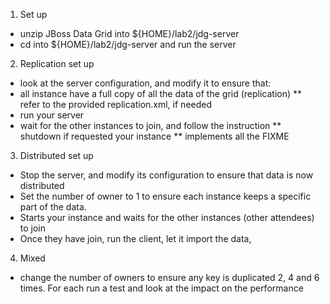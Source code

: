 1) Set up

* unzip JBoss Data Grid into ${HOME}/lab2/jdg-server
* cd into ${HOME}/lab2/jdg-server and run the server

2) Replication set up

* look at the server configuration, and modify it to ensure that:
* all instance have a full copy of all the data of the grid (replication)
** refer to the provided replication.xml, if needed
* run your server
* wait for the other instances to join, and follow the instruction
** shutdown if requested your instance
** implements all the FIXME

3) Distributed set up

* Stop the server, and modify its configuration to ensure that data is now distributed
* Set the number of owner to 1 to ensure each instance keeps a specific part of the data.
* Starts your instance and waits for the other instances (other attendees) to join
* Once they have join, run the client,  let it import the data,

4) Mixed

* change the number of owners to ensure any key is duplicated 2, 4 and 6 times. For each run a test and look at the impact on the performance
